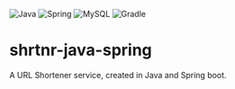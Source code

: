 ![Java](https://img.shields.io/badge/java-17-%23ED8B00.svg?style=for-the-badge&logo=openjdk&logoColor=white)
![Spring](https://img.shields.io/badge/spring-3.1.10-%236DB33F.svg?style=for-the-badge&logo=spring&logoColor=white)
![MySQL](https://img.shields.io/badge/mysql-5.7.41-4479A1.svg?style=for-the-badge&logo=mysql&logoColor=white)
![Gradle](https://img.shields.io/badge/Gradle-8.7-02303A.svg?style=for-the-badge&logo=Gradle&logoColor=white)

# shrtnr-java-spring
A URL Shortener service, created in Java and Spring boot.
